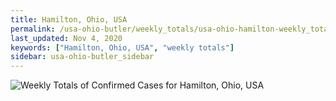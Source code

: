 ```yaml
---
title: Hamilton, Ohio, USA
permalink: /usa-ohio-butler/weekly_totals/usa-ohio-hamilton-weekly_totals.html
last_updated: Nov 4, 2020
keywords: ["Hamilton, Ohio, USA", "weekly totals"]
sidebar: usa-ohio-butler_sidebar
---
```


![Weekly Totals of Confirmed Cases for Hamilton, Ohio, USA](/covid_tracker/images/graphs/usa-ohio-hamilton-weekly_totals_graph.png)
